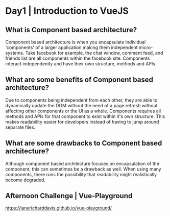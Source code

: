 # Day1 | Introduction to VueJS

## What is Component based architecture?
Component based architecture is when you encapsulate individual 'components' of a larger application making them independent micro-systems.  Take facebook for example, the chat window, comment feed, and friends list are all components within the facebook site.  Components interact independently and have their own structure, methods and APIs.
## What are some benefits of Component based architecture?
Due to components being independent from each other, they are able to dynamically update the DOM without the need of a page refresh without affecting other components or the UI as a whole.  Components requires all methods and APIs for that component to exist within it's own structure.  This makes readability easier for developers instead of having to jump around separate files.
## What are some drawbacks to Component based architecture?
Although component based architecture focuses on encapsulation of the component, this can sometimes be a drawback as well.  When using many components, there runs the possibility that readability might realistically become degraded.

## Afternoon Challenge | Vue-Playground
https://lanericharddavis.github.io/vue-playground/